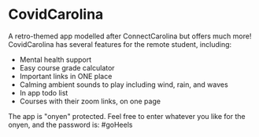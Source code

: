 # CovidCarolina

A retro-themed app modelled after ConnectCarolina but offers much more! CovidCarolina has several features for the remote student, including:

- Mental health support
- Easy course grade calculator
- Important links in ONE place
- Calming ambient sounds to play including wind, rain, and waves
- In app todo list
- Courses with their zoom links, on one page

The app is "onyen" protected. Feel free to enter whatever you like for the onyen, and the password is:
#goHeels


